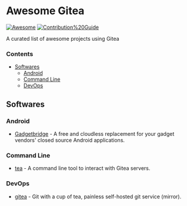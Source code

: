# Awesome Gitea
[![Awesome](https://awesome.re/badge-flat.svg)](https://awesome.re) 
[![Contribution%20Guide](https://img.shields.io/badge/-Contribution%20Guide-informational?style=flat)](contributing.md)

A curated list of awesome projects using Gitea

### Contents

- [Softwares](#softwares)
    - [Android](#android)
    - [Command Line](#command-line)
    - [DevOps](#devops)


## Softwares

### Android

* [Gadgetbridge](https://codeberg.org/Freeyourgadget/Gadgetbridge) - A free and cloudless replacement for your gadget vendors' closed source Android applications. 

### Command Line

* [tea](https://gitea.com/gitea/tea) - A command line tool to interact with Gitea servers.

### DevOps

* [gitea](https://gitea.com/gitea/gitea_mirror) - Git with a cup of tea, painless self-hosted git service (mirror).


